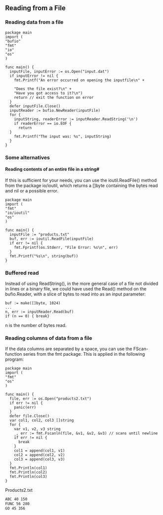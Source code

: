 ## Reading from a File

### Reading data from a file 

```golang
package main
import (
"bufio"
"fmt"
"io"
"os"
)

func main() {
  inputFile, inputError := os.Open("input.dat")
  if inputError != nil {
    fmt.Printf("An error occurred on opening the inputfile\n" +

    "Does the file exist?\n" +
    "Have you got access to it?\n")
    return // exit the function on error
  }
  defer inputFile.Close()
  inputReader := bufio.NewReader(inputFile)
  for {
    inputString, readerError := inputReader.ReadString('\n')
    if readerError == io.EOF {
      return
  }
    fmt.Printf("The input was: %s", inputString)
  }
}
```

### Some alternatives
#### Reading contents of an entire file in a string#

If this is sufficient for your needs, you can use the ioutil.ReadFile() method from the package io/ioutil, which returns a []byte containing the bytes read and nil or a possible error.

```golang
package main
import (
"fmt"
"io/ioutil"
"os"
)

func main() {
  inputFile := "products.txt"
  buf, err := ioutil.ReadFile(inputFile)
  if err != nil {
    fmt.Fprintf(os.Stderr, "File Error: %s\n", err)
  }
  fmt.Printf("%s\n", string(buf))
}
```
### Buffered read
Instead of using ReadString(), in the more general case of a file not divided in lines or a binary file, we could have used the Read() method on the bufio.Reader, with a slice of bytes to read into as an input parameter:

```golang
buf := make([]byte, 1024)
...
n, err := inputReader.Read(buf)
if (n == 0) { break}
```
n is the number of bytes read.

### Reading columns of data from a file
If the data columns are separated by a space, you can use the FScan-function series from the fmt package. This is applied in the following program:

```golang
package main
import (
"fmt"
"os"
)

func main() {
  file, err := os.Open("products2.txt")
  if err != nil {
    panic(err)
  }
  defer file.Close()
  var col1, col2, col3 []string
  for {
    var v1, v2, v3 string
    _, err := fmt.Fscanln(file, &v1, &v2, &v3) // scans until newline
    if err != nil {
      break
    }
    col1 = append(col1, v1)
    col2 = append(col2, v2)
    col3 = append(col3, v3)
  }
  fmt.Println(col1)
  fmt.Println(col2)
  fmt.Println(col3)
}
```

Products2.txt 

```txt
ABC 40 150
FUNC 56 280
GO 45 356
```





